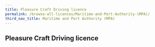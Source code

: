 ```yaml
---
title: Pleasure Craft Driving licence
permalink: /browse-all-licences/Maritime-and-Port-Authority-(MPA)/
third_nav_title: Maritime and Port Authority (MPA)
---
```

## Pleasure Craft Driving licence
